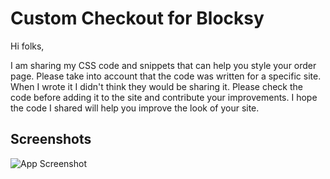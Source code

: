 # Custom Checkout for Blocksy

Hi folks,

I am sharing my CSS code and snippets that can help you style your order page. Please take into account that the code was written for a specific site. When I wrote it I didn't think they would be sharing it. Please check the code before adding it to the site and contribute your improvements. I hope the code I shared will help you improve the look of your site.


## Screenshots

![App Screenshot](https://github.com/ahabuda/Custom-Checkout-for-Blocksy/blob/main/screenshots/checkout-page-mobile-preview.png)
